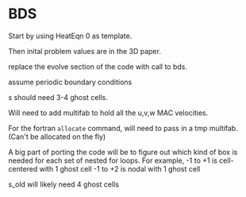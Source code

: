 # BDS


Start by using HeatEqn 0 as template. 

Then inital problem values are in the 3D paper.

replace the evolve section of the code with call to bds.


assume periodic boundary conditions 

s should need 3-4 ghost cells.

Will need to add multifab to hold all the u,v,w MAC velocities.

For the fortran `allocate` command, will need to pass in a tmp multifab. 
(Can't be allocated on the fly)


A big part of porting the code will be to figure out which kind
of box is needed for each set of nested for loops. For example,
-1 to +1 is cell-centered with 1 ghost cell
-1 to +2 is nodal with 1 ghost cell


s_old will likely need 4 ghost cells
